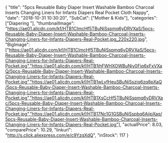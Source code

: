 {
	"title": "5pcs Reusable Baby Diaper Insert Washable Bamboo Charcoal Inserts Changing Liners for Infants Diapers Real Pocket Cloth Nappy",
	"date": "2018-10-31 10:30:20",
	"SubCat": ["Mother & Kids"],
	"categories": ["Diapering "],
	"thumbnailImage": "https://ae01.alicdn.com/kf/HTB1CImcHf5TBuNjSspmq6yDRVXaS/5pcs-Reusable-Baby-Diaper-Insert-Washable-Bamboo-Charcoal-Inserts-Changing-Liners-for-Infants-Diapers-Real-Pocket.jpg_220x220.jpg",
	"BigImage": ["https://ae01.alicdn.com/kf/HTB1CImcHf5TBuNjSspmq6yDRVXaS/5pcs-Reusable-Baby-Diaper-Insert-Washable-Bamboo-Charcoal-Inserts-Changing-Liners-for-Infants-Diapers-Real-Pocket.jpg","https://ae01.alicdn.com/kf/HTB1jhFWHXOWBuNjy0Fiq6xFxVXaQ/5pcs-Reusable-Baby-Diaper-Insert-Washable-Bamboo-Charcoal-Inserts-Changing-Liners-for-Infants-Diapers-Real-Pocket.jpg","https://ae01.alicdn.com/kf/HTB1wLyfHeuSBuNjSsziq6zq8pXaQ/5pcs-Reusable-Baby-Diaper-Insert-Washable-Bamboo-Charcoal-Inserts-Changing-Liners-for-Infants-Diapers-Real-Pocket.jpg","https://ae01.alicdn.com/kf/HTB1XsCcHf5TBuNjSspmq6yDRVXac/5pcs-Reusable-Baby-Diaper-Insert-Washable-Bamboo-Charcoal-Inserts-Changing-Liners-for-Infants-Diapers-Real-Pocket.jpg","https://ae01.alicdn.com/kf/HTB17Nc1G1GSBuNjSspbq6AiipXaq/5pcs-Reusable-Baby-Diaper-Insert-Washable-Bamboo-Charcoal-Inserts-Changing-Liners-for-Infants-Diapers-Real-Pocket.jpg"],
	"actualPrice": 8.03,
	"comparePrice": 10.29,
	"linkurl": "http://s.click.aliexpress.com/e/c9YzqXdQ",
	"inStock": 117
}
